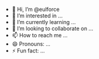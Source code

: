 - 👋 Hi, I’m @eulforce
- 👀 I’m interested in ...
- 🌱 I’m currently learning ...
- 💞️ I’m looking to collaborate on ...
- 📫 How to reach me ...
- 😄 Pronouns: ...
- ⚡ Fun fact: ...

<!---
eulforce/eulforce is a ✨ special ✨ repository because its `README.md` (this file) appears on your GitHub profile.
You can click the Preview link to take a look at your changes.
--->
